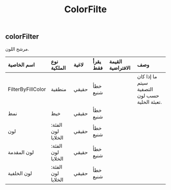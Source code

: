 ﻿---
title: ColorFilte
second_title: Aspose.Cells Cloud Documen
type: docs
url: /ar/specification/model/colorfilter/
description: "Aspose.Cells مواصفات النموذج السحابي: ColorFilter. تعامل بسهولة مع Excel ومستندات جداول البيانات الأخرى التي تحتوي على ميزات مثل الفتح والتوليد والتحرير والتقسيم والدمج والمقارنة والتحويل"
weight: 50
---
## **colorFilter**

 مرشح اللون.

| اسم الخاصية| نوع الملكية| لاغية| يقرأ فقط| القيمة الافتراضية| وصف|
|:- |:- |:- |:- |:- |:- |
| FilterByFillColor| منطقية| حقيقي| خطأ شنيع|| ما إذا كان سيتم التصفية حسب لون تعبئة الخلية.|
| نمط| خيط| حقيقي| خطأ شنيع|||
| لون| الفئة: لون الخلايا| حقيقي| خطأ شنيع|||
| لون المقدمة| الفئة: لون الخلايا| حقيقي| خطأ شنيع|||
| لون الخلفية| الفئة: لون الخلايا| حقيقي| خطأ شنيع|||

